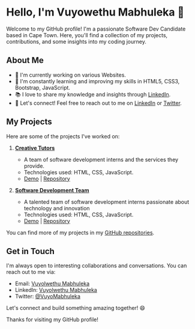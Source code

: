 # Hello, I'm Vuyowethu Mabhuleka 👋

Welcome to my GitHub profile! I'm a passionate Software Dev Candidate based in Cape Town. Here, you'll find a collection of my projects, contributions, and some insights into my coding journey.

## About Me

- 🔭 I'm currently working on various Websites.
- 🌱 I'm constantly learning and improving my skills in HTML5, CSS3, Bootstrap, JavaScript.
- 📚 I love to share my knowledge and insights through [LinkedIn](www.linkedin.com/in/vuyolwethu-mabhuleka-89092b289).
- 💬 Let's connect! Feel free to reach out to me on [LinkedIn](www.linkedin.com/in/vuyolwethu-mabhuleka-89092b289) or [Twitter](https://twitter.com/VuyoMabhuleka).

## My Projects

Here are some of the projects I've worked on:

1. **[Creative Tutors](https://creative-tutors-website.netlify.app/)**
   - A team of software development interns and the services they provide.
   - Technologies used: HTML, CSS, JavaScript.
   - [Demo](https://creative-tutors-website.netlify.app/) | [Repository](https://github.com/VuyolwethuM6/Creative-Tutors-Website)

2. **[Software Development Team](https://creative-innovators-portfolio.netlify.app/)**
   - A talented team of software development interns passionate about technology and innovation
   - Technologies used: HTML, CSS, JavaScript.
   - [Demo](https://creative-innovators-portfolio.netlify.app/) | [Repository](https://github.com/VuyolwethuM6/Creative-Innovators-Portfolio)

You can find more of my projects in my [GitHub repositories](https://github.com/VuyolwethuM6).
<!--
## My Blog

I occasionally write about [Your Blog Topics] on my blog. Here are some of my recent articles:

1. [Article Title 1](Link to Article)
   - Brief description of the article.

2. [Article Title 2](Link to Article)
   - Brief description of the article.

3. [Article Title 3](Link to Article)
   - Brief description of the article.

Feel free to check out [my blog](Link to your blog) for more content!
-->
## Get in Touch

I'm always open to interesting collaborations and conversations. You can reach out to me via:

- Email: [Vuyolwethu Mabhuleka](mailto:vmabhuleka@gmail.com)
- LinkedIn: [Vuyolwethu Mabhuleka](https://www.linkedin.com/in/yourprofile)
- Twitter: [@VuyoMabhuleka](https://twitter.com/VuyoMabhuleka)

Let's connect and build something amazing together! 😄

Thanks for visiting my GitHub profile!

<!---
VuyolwethuM6/VuyolwethuM6 is a ✨ special ✨ repository because its `README.md` (this file) appears on your GitHub profile.
You can click the Preview link to take a look at your changes.
# Hello, I'm [Your Name] 👋

![Profile Views](https://komarev.com/ghpvc/?username=yourusername)
[![GitHub Followers](https://img.shields.io/github/followers/yourusername?style=social)](https://github.com/yourusername)
[![Twitter Follow](https://img.shields.io/twitter/follow/yourtwitterhandle?style=social)](https://twitter.com/yourtwitterhandle)

I'm a [Your Profession] based in [Your Location]. Welcome to my GitHub profile! Here you'll find a collection of my open-source projects, contributions to other repositories, and more.

## 📫 Contact Me

- Twitter: [@yourtwitterhandle](https://twitter.com/yourtwitterhandle)
- LinkedIn: [Your LinkedIn Profile](https://www.linkedin.com/in/yourlinkedinprofile)
- Email: your.email@example.com

## 🔧 Technologies & Tools

I enjoy working with a variety of technologies. Here are some that I'm proficient in:

- **Programming Languages:** [List the languages you're proficient in]
- **Web Development:** [List relevant web development technologies]
- **Databases:** [List databases you work with]
- **DevOps/Tools:** [List relevant DevOps tools]

## 💼 Work

- Currently, I work as a [Your Job Title] at [Your Company].
- Previously, I've worked at [Previous Company] and [Another Company].

## 🌱 I'm Currently Learning

I'm always eager to learn and stay up-to-date with the latest technologies. Right now, I'm focusing on:

- [List what you're currently learning or improving upon]

## 💡 Projects

Here are some of my noteworthy projects:

1. [Project 1](link-to-project-1) - Brief description of what this project does.
2. [Project 2](link-to-project-2) - Brief description of what this project does.
3. [Project 3](link-to-project-3) - Brief description of what this project does.

You can find more of my work on [GitHub](https://github.com/yourusername).

## 📚 Blog

I occasionally write technical articles on [Medium](https://medium.com/@yourmediumusername) about [topics you write about]. Check out some of my latest posts:

1. [Article 1](link-to-article-1) - Brief description of the article.
2. [Article 2](link-to-article-2) - Brief description of the article.

## ✨ Fun Facts

- [Fun fact 1]
- [Fun fact 2]
- [Fun fact 3]

Thanks for visiting my profile! Feel free to explore my projects and reach out to me if you have any questions or just want to chat.



--->
